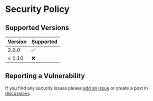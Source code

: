 # Security Policy

## Supported Versions

| Version | Supported          |
| ------- | ------------------ |
| 2.0.0   | :white_check_mark: |
| < 1.10  | :x:                |

## Reporting a Vulnerability

If you find any security issues please [add an issue](https://github.com/BIT-Studio-3/Space-Rescue/issues/new/choose) or create a post in [discussions](https://github.com/BIT-Studio-3/Space-Rescue/discussions/new/choose).
